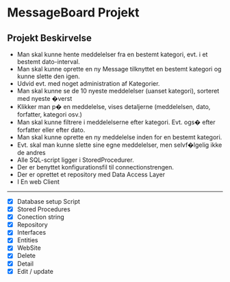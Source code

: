 # MessageBoard Projekt

## Projekt Beskirvelse


- Man skal kunne hente meddelelser fra en bestemt kategori, evt. i et bestemt dato-interval. 
- Man skal kunne oprette en ny Message tilknyttet en bestemt kategori og kunne slette den igen.
- Udvid evt. med noget administration af Kategorier.
- Man skal kunne se de 10 nyeste meddelelser (uanset kategori), sorteret med nyeste �verst
- Klikker man p� en meddelelse, vises detaljerne (meddelelsen, dato, forfatter, kategori osv.)
- Man skal kunne filtrere i meddelelserne efter kategori. Evt. ogs� efter forfatter eller efter dato.
- Man skal kunne oprette en ny meddelelse inden for en bestemt kategori.
- Evt. skal man kunne slette sine egne meddelelser, men selvf�lgelig ikke de andres
- Alle SQL-script ligger i StoredProcedurer.
- Der er benyttet konfigurationsfil til connectionstrengen.
- Der er oprettet et repository med Data Access Layer
- I En web Client

___

- [x] Database setup Script
- [x] Stored Procedures
- [x] Conection string
- [x] Repository
- [x] Interfaces
- [x] Entities
- [x] WebSite
- [x] Delete
- [x] Detail
- [x] Edit / update

<br>


